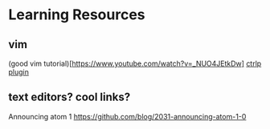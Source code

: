 # Learning Resources

## vim
(good vim tutorial)[https://www.youtube.com/watch?v=_NUO4JEtkDw]
[ctrlp plugin](http://kien.github.io/ctrlp.vim/)

## text editors? cool links?
Announcing atom 1 https://github.com/blog/2031-announcing-atom-1-0
